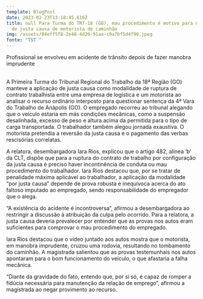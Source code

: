 ```yaml
---
template: BlogPost
date: 2023-02-23T13:18:45.616Z
title: null Para Turma do TRT-18 (GO), mau procedimento é motivo para manutenção
  de justa causa de motorista de caminhão
img: /assets/84eff5f8-2e48-4d26-91aa-c9a7bf5d4f90.jpeg
fonte: "TST "
---
```

Profissional se envolveu em acidente de trânsito depois de fazer manobra imprudente

\
A Primeira Turma do Tribunal Regional do Trabalho da 18ª Região (GO) manteve a aplicação de justa causa como modalidade de ruptura de contrato trabalhista entre uma empresa de logística e um motorista ao analisar o recurso ordinário interposto para questionar sentença da 4ª Vara do Trabalho de Anápolis (GO). O empregado recorreu ao tribunal alegando que o veículo estaria em más condições mecânicas, como a suspensão desalinhada, excesso de peso e altura acima da permitida para o tipo de carga transportada. O trabalhador também alegou jornada exaustiva. O motorista pretendia a reversão da justa causa e o pagamento das verbas rescisórias correlatas.

A relatora, desembargadora Iara Rios, explicou que o artigo 482, alínea ‘b’ da CLT, dispõe que para a ruptura do contrato de trabalho por configuração da justa causa é preciso haver incontinência de conduta ou mau procedimento do trabalhador. Iara Rios destacou que, por se tratar de penalidade máxima aplicável ao trabalhador, a aplicação da modalidade “por justa causa” depende de prova robusta e inequívoca acerca do ato faltoso imputado ao empregado, sendo responsabilidade do empregador que o alega.

“A existência do acidente é incontroversa”, afirmou a desembargadora ao restringir a discussão à atribuição da culpa pelo ocorrido. Para a relatora, a justa causa deveria prevalecer por entender que as provas nos autos eram suficientes para comprovar o mau procedimento do empregado.

Iara Rios destacou que o vídeo juntado aos autos mostra que o motorista, em manobra imprudente, cruzou uma rodovia, resultando no tombamento do caminhão. A magistrada salientou que as provas testemunhais nos autos apontaram para o bom funcionamento do veículo, o que afastaria a falha mecânica.

“Diante da gravidade do fato, entendo que, por si só, é capaz de romper a fidúcia necessária para manutenção da relação de emprego”, afirmou a magistrada ao negar provimento ao recurso.